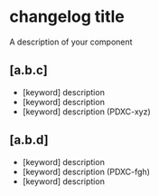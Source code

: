 # changelog title

A description of your component

## [a.b.c]

* [keyword] description
* [keyword] description
* [keyword] description  (PDXC-xyz)

## [a.b.d]

* [keyword] description
* [keyword] description (PDXC-fgh)
* [keyword] description

<!---
keyword amongst: SECURITY, BUGFIX, FEATURE, ENHANCEMENT or PERFORMANCE
and a.b.c matching the version number of the package. (mandatory)
check https://github.dxc.com/Platform-DXC/release-pipeline/blob/master/docs/CHANGE.md
-->

